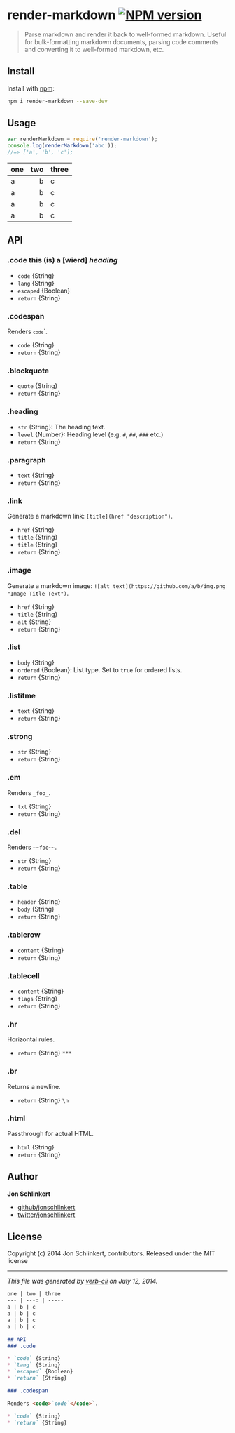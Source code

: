 # render-markdown [![NPM version](https://badge.fury.io/js/render-markdown.png)](http://badge.fury.io/js/render-markdown)

> Parse markdown and render it back to well-formed markdown. Useful for bulk-formatting markdown documents, parsing code comments and converting it to well-formed markdown, etc.

## Install
Install with [npm](npmjs.org):

```bash
npm i render-markdown --save-dev
```

## Usage

```js
var renderMarkdown = require('render-markdown');
console.log(renderMarkdown('abc'));
//=> ['a', 'b', 'c'];
```

one | two | three
--- | ---: | -----
a | b | c
a | b | c
a | b | c
a | b | c


## API
### .code this (is) a [wierd] _heading_

* `code` {String}
* `lang` {String}
* `escaped` {Boolean}
* `return` {String}


### .codespan

Renders <code>`code`</code>`.

* `code` {String}
* `return` {String}


### .blockquote

* `quote` {String}
* `return` {String}


### .heading

* `str` {String}: The heading text.
* `level` {Number}: Heading level (e.g. `#`, `##`, `###` etc.)
* `return` {String}


### .paragraph

* `text` {String}
* `return` {String}


### .link

Generate a markdown link: `[title](href "description")`.

* `href` {String}
* `title` {String}
* `title` {String}
* `return` {String}


### .image

Generate a markdown image: `![alt text](https://github.com/a/b/img.png "Image Title Text")`.

* `href` {String}
* `title` {String}
* `alt` {String}
* `return` {String}


### .list

* `body` {String}
* `ordered` {Boolean}: List type. Set to `true` for ordered lists.
* `return` {String}


### .listitme

* `text` {String}
* `return` {String}


### .strong

* `str` {String}
* `return` {String}


### .em

Renders `_foo_`.

* `txt` {String}
* `return` {String}


### .del

Renders `~~foo~~`.

* `str` {String}
* `return` {String}


### .table

* `header` {String}
* `body` {String}
* `return` {String}


### .tablerow

* `content` {String}
* `return` {String}


### .tablecell

* `content` {String}
* `flags` {String}
* `return` {String}


### .hr

Horizontal rules.

* `return` {String} `***`


### .br

Returns a newline.

* `return` {String} `\n`


### .html

Passthrough for actual HTML.

* `html` {String}
* `return` {String}

## Author

**Jon Schlinkert**

+ [github/jonschlinkert](https://github.com/jonschlinkert)
+ [twitter/jonschlinkert](http://twitter.com/jonschlinkert)

## License
Copyright (c) 2014 Jon Schlinkert, contributors.
Released under the MIT license

***

_This file was generated by [verb-cli](https://github.com/assemble/verb-cli) on July 12, 2014._

```md
one | two | three
--- | ---: | -----
a | b | c
a | b | c
a | b | c
a | b | c

## API
### .code

* `code` {String}
* `lang` {String}
* `escaped` {Boolean}
* `return` {String}

### .codespan

Renders <code>`code`</code>`.

* `code` {String}
* `return` {String}
```

